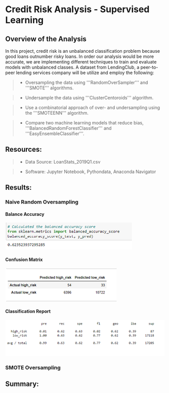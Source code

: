 # Credit Risk Analysis - Supervised Learning

## Overview of the Analysis
In this project, credit risk is an unbalanced classification problem because good loans outnumber risky loans. In order our analysis would be more accurate, we are implementing different techniques to train and evaluate models with unbalanced classes. 
A dataset from LendingClub, a peer-to-peer lending services company will be utilize and employ the following:

> *  Oversampling the data using '''RandomOverSampler''' and '''SMOTE''' algorithms. 

> * Undersample the data using '''ClusterCentoroids''' algorithm.

> * Use a combinatorial approach of over- and undersampling using the '''SMOTEENN''' algorithm.


> * Compare two machine learning models that reduce bias, '''BalancedRandomForestClassifier''' and '''EasyEnsembleClassifier'''.



## Resources:
> * Data Source: LoanStats_2019Q1.csv

> * Software: Jupyter Notebook, Pythondata, Anaconda Navigator 


## Results:
### Naive Random Oversampling

#### Balance Accuracy

![Delivery 1 Balanced Accuracy](Resources/Delivery%201%20Balance%20Accuracy%20Score.png)

####  Confusion Matrix

![Confusion Matrix](Resources/Naive%20Random%20Over%20Sampling%20Confusion%20Matrix.png)

#### Classification Report 

![Classification Report](Resources/Naive%20Random%20Over%20Sampling%20Classification%20Report.png)


### SMOTE Oversampling

## Summary:
